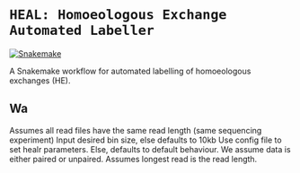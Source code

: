 # `HEAL: Homoeologous Exchange Automated Labeller`

[![Snakemake](https://img.shields.io/badge/snakemake-≥6.3.0-brightgreen.svg)](https://snakemake.github.io)

A Snakemake workflow for automated labelling of homoeologous exchanges (HE).


## Wa

Assumes all read files have the same read length (same sequencing experiment)
Input desired bin size, else defaults to 10kb 
Use config file to set healr parameters. Else, defaults to default behaviour. 
We assume data is either paired or unpaired.
Assumes longest read is the read length.